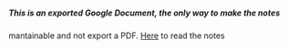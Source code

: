 ##### This is an exported Google Document, the only way to make the notes 
mantainable and not export a PDF. 
[Here](https://htmlpreview.github.io/?https://github.com/glpaparelli/language-based-security/blob/main/notes/notes.html) 
to read the notes
